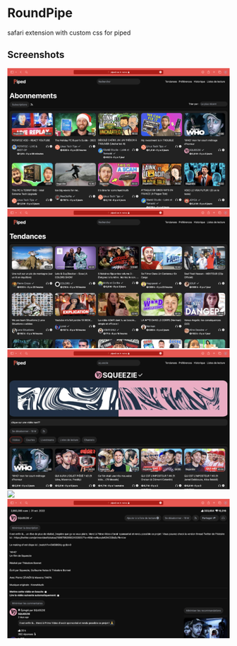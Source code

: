 # RoundPipe
safari extension with custom css for piped

## Screenshots

![](https://raw.githubusercontent.com/nnnnnzo/Ressources/master/1.png)
![](https://raw.githubusercontent.com/nnnnnzo/Ressources/master/2.png)
![](https://raw.githubusercontent.com/nnnnnzo/Ressources/master/3.png)
![](https://raw.githubusercontent.com/nnnnnzo/Ressources/master/4.png)
![](https://raw.githubusercontent.com/nnnnnzo/Ressources/master/5.png)
